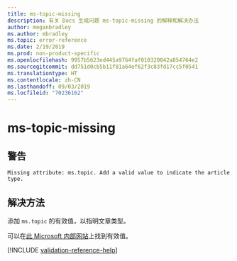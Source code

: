 ```yaml
---
title: ms-topic-missing
description: 有关 Docs 生成问题 ms-topic-missing 的解释和解决办法
author: meganbradley
ms.author: mbradley
ms.topic: error-reference
ms.date: 2/19/2019
ms.prod: non-product-specific
ms.openlocfilehash: 9957b5623ed445a9764faf010320042a854764e2
ms.sourcegitcommit: dd751d0cb5b11f81a64ef62f3c83fd17cc5f0541
ms.translationtype: HT
ms.contentlocale: zh-CN
ms.lasthandoff: 09/03/2019
ms.locfileid: "70236162"
---
```

# <a name="ms-topic-missing"></a>ms-topic-missing

## <a name="warning"></a>警告

`Missing attribute: ms.topic. Add a valid value to indicate the article type.`

## <a name="resolution"></a>解决方法

添加 `ms.topic` 的有效值，以指明文章类型。

可以在[此 Microsoft 内部网站](https://docsmetadatatool.azurewebsites.net/allowlists)上找到有效值。

<!--make sure to add this file to your includes folder and verify the path-->
[!INCLUDE [validation-reference-help](includes/validation-reference-help.md)]
